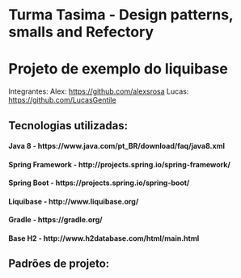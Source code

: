 # Turma Tasima - Design patterns, smalls and Refectory
# Projeto de exemplo do liquibase

Integrantes:
  Alex:  https://github.com/alexsrosa
  Lucas: https://github.com/LucasGentile

<h2>Tecnologias utilizadas:</h2>

<h4>Java 8 - https://www.java.com/pt_BR/download/faq/java8.xml</h4>
<h4>Spring Framework - http://projects.spring.io/spring-framework/</h4>
<h4>Spring Boot - https://projects.spring.io/spring-boot/<h4>
<h4>Liquibase - http://www.liquibase.org/<h4>
<h4>Gradle - https://gradle.org/</h4>
<h4>Base H2 - http://www.h2database.com/html/main.html</h4>

<h2>Padrões de projeto:</h2>
